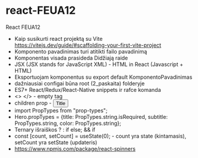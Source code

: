 # react-FEUA12

React FEUA12

- Kaip susikurti react projektą su Vite https://vitejs.dev/guide/#scaffolding-your-first-vite-project <br/>
- Komponento pavadinimas turi atitikti failo pavadinimą <br/>
- Komponentas visada prasideda Didžiają raide <br/>
- JSX (JSX stands for JavaScript XML) - HTML in React (Javascript + HTML) <br/>
- Eksportuojam komponentus su export default KomponentoPavadinimas <br/>
- dažniausiai configai būna root (2_paskaita) folderyje <br/>
- ES7+ React/Redux/React-Native snippets ir rafce komanda <br/>
- <> </> - empty tag <br/>
- children prop - <Button>Title</Button> <br/>
- import PropTypes from "prop-types"; <br/>
- Hero.propTypes = {title: PropTypes.string.isRequired, subtitle: PropTypes.string, color: PropTypes.string}; <br/>
- Ternary išraiškos ? : if else; && if <br/>
- const [count, setCount] = useState(0); - count yra state (kintamasis), setCount yra setState (updateris) <br/>
- https://www.npmjs.com/package/react-spinners <br/>
